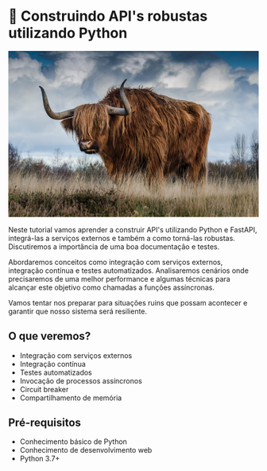 # 🐂 Construindo API's robustas utilizando Python

![](imgs/touro.jpg)

Neste tutorial vamos aprender a construir API's utilizando Python e FastAPI, integrá-las a serviços externos e também a como torná-las robustas. Discutiremos a importância de uma boa documentação e testes.

Abordaremos conceitos como integração com serviços externos, integração contínua e testes automatizados. Analisaremos cenários onde precisaremos de uma melhor performance e algumas técnicas para alcançar este objetivo como chamadas a funções assíncronas.

Vamos tentar nos preparar para situações ruins que possam acontecer e garantir que nosso sistema será resiliente.

## O que veremos?

- Integração com serviços externos
- Integração contínua
- Testes automatizados
- Invocação de processos assíncronos
- Circuit breaker
- Compartilhamento de memória

## Pré-requisitos

- Conhecimento básico de Python
- Conhecimento de desenvolvimento web
- Python 3.7+

